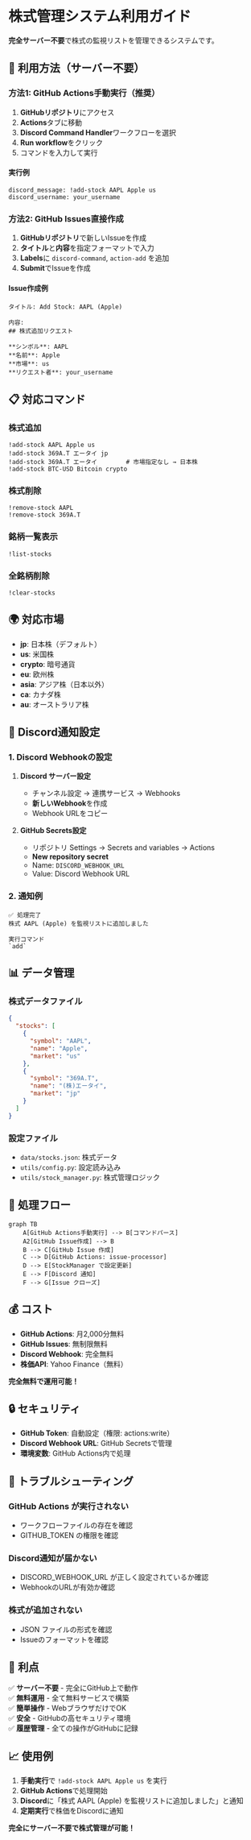 # 株式管理システム利用ガイド

**完全サーバー不要**で株式の監視リストを管理できるシステムです。

## 🚀 利用方法（サーバー不要）

### 方法1: GitHub Actions手動実行（推奨）

1. **GitHubリポジトリ**にアクセス
2. **Actions**タブに移動
3. **Discord Command Handler**ワークフローを選択
4. **Run workflow**をクリック
5. コマンドを入力して実行

#### 実行例
```
discord_message: !add-stock AAPL Apple us
discord_username: your_username
```

### 方法2: GitHub Issues直接作成

1. **GitHubリポジトリ**で新しいIssueを作成
2. **タイトル**と**内容**を指定フォーマットで入力
3. **Labels**に `discord-command`, `action-add` を追加
4. **Submit**でIssueを作成

#### Issue作成例
```
タイトル: Add Stock: AAPL (Apple)

内容:
## 株式追加リクエスト

**シンボル**: AAPL
**名前**: Apple
**市場**: us
**リクエスト者**: your_username
```

## 📋 対応コマンド

### 株式追加
```
!add-stock AAPL Apple us
!add-stock 369A.T エータイ jp
!add-stock 369A.T エータイ        # 市場指定なし → 日本株
!add-stock BTC-USD Bitcoin crypto
```

### 株式削除
```
!remove-stock AAPL
!remove-stock 369A.T
```

### 銘柄一覧表示
```
!list-stocks
```

### 全銘柄削除
```
!clear-stocks
```

## 🌍 対応市場

- **jp**: 日本株（デフォルト）
- **us**: 米国株
- **crypto**: 暗号通貨
- **eu**: 欧州株
- **asia**: アジア株（日本以外）
- **ca**: カナダ株
- **au**: オーストラリア株

## 🔧 Discord通知設定

### 1. Discord Webhookの設定

1. **Discord サーバー設定**
   - チャンネル設定 → 連携サービス → Webhooks
   - **新しいWebhook**を作成
   - Webhook URLをコピー

2. **GitHub Secrets設定**
   - リポジトリ Settings → Secrets and variables → Actions
   - **New repository secret**
   - Name: `DISCORD_WEBHOOK_URL`
   - Value: Discord Webhook URL

### 2. 通知例

```
✅ 処理完了
株式 AAPL (Apple) を監視リストに追加しました

実行コマンド
`add`
```

## 📊 データ管理

### 株式データファイル
```json
{
  "stocks": [
    {
      "symbol": "AAPL",
      "name": "Apple",
      "market": "us"
    },
    {
      "symbol": "369A.T",
      "name": "(株)エータイ",
      "market": "jp"
    }
  ]
}
```

### 設定ファイル
- `data/stocks.json`: 株式データ
- `utils/config.py`: 設定読み込み
- `utils/stock_manager.py`: 株式管理ロジック

## 🔄 処理フロー

```mermaid
graph TB
    A[GitHub Actions手動実行] --> B[コマンドパース]
    A2[GitHub Issue作成] --> B
    B --> C[GitHub Issue 作成]
    C --> D[GitHub Actions: issue-processor]
    D --> E[StockManager で設定更新]
    E --> F[Discord 通知]
    F --> G[Issue クローズ]
```

## 💰 コスト

- **GitHub Actions**: 月2,000分無料
- **GitHub Issues**: 無制限無料
- **Discord Webhook**: 完全無料
- **株価API**: Yahoo Finance（無料）

**完全無料で運用可能！**

## 🔒 セキュリティ

- **GitHub Token**: 自動設定（権限: actions:write）
- **Discord Webhook URL**: GitHub Secretsで管理
- **環境変数**: GitHub Actions内で処理

## 🐛 トラブルシューティング

### GitHub Actions が実行されない
- ワークフローファイルの存在を確認
- GITHUB_TOKEN の権限を確認

### Discord通知が届かない
- DISCORD_WEBHOOK_URL が正しく設定されているか確認
- WebhookのURLが有効か確認

### 株式が追加されない
- JSON ファイルの形式を確認
- Issueのフォーマットを確認

## 🎯 利点

✅ **サーバー不要** - 完全にGitHub上で動作  
✅ **無料運用** - 全て無料サービスで構築  
✅ **簡単操作** - WebブラウザだけでOK  
✅ **安全** - GitHubの高セキュリティ環境  
✅ **履歴管理** - 全ての操作がGitHubに記録  

## 📈 使用例

1. **手動実行**で `!add-stock AAPL Apple us` を実行
2. **GitHub Actions**で処理開始
3. **Discord**に「株式 AAPL (Apple) を監視リストに追加しました」と通知
4. **定期実行**で株価をDiscordに通知

**完全にサーバー不要で株式管理が可能！**